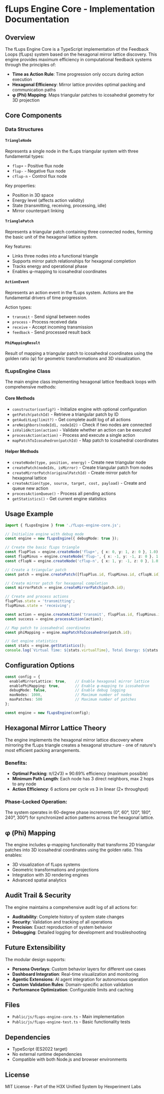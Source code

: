# fLups Engine Core - Implementation Documentation

## Overview

The fLups Engine Core is a TypeScript implementation of the Feedback Loops (fLups) system based on the hexagonal mirror lattice discovery. This engine provides maximum efficiency in computational feedback systems through the principles of:

- **Time as Action Rule**: Time progression only occurs during action execution
- **Hexagonal Efficiency**: Mirror lattice provides optimal packing and communication paths  
- **φ (Phi) Mapping**: Maps triangular patches to icosahedral geometry for 3D projection

## Core Components

### Data Structures

#### `TriangleNode`
Represents a single node in the fLups triangular system with three fundamental types:
- `flup+` - Positive flux node
- `flup-` - Negative flux node  
- `cflup-n` - Control flux node

Key properties:
- Position in 3D space
- Energy level (affects action validity)
- State (transmitting, receiving, processing, idle)
- Mirror counterpart linking

#### `TrianglePatch`
Represents a triangular patch containing three connected nodes, forming the basic unit of the hexagonal lattice system.

Key features:
- Links three nodes into a functional triangle
- Supports mirror patch relationships for hexagonal completion
- Tracks energy and operational phase
- Enables φ-mapping to icosahedral coordinates

#### `ActionEvent`
Represents an action event in the fLups system. Actions are the fundamental drivers of time progression.

Action types:
- `transmit` - Send signal between nodes
- `process` - Process received data
- `receive` - Accept incoming transmission
- `feedback` - Send processed result back

#### `PhiMappingResult`
Result of mapping a triangular patch to icosahedral coordinates using the golden ratio (φ) for geometric transformations and 3D visualization.

### fLupsEngine Class

The main engine class implementing hexagonal lattice feedback loops with comprehensive methods:

#### Core Methods

- `constructor(config?)` - Initialize engine with optional configuration
- `getPatch(patchId)` - Retrieve a triangular patch by ID
- `getAuditLog(limit?)` - Get complete audit log of all actions
- `areNeighbors(nodeId1, nodeId2)` - Check if two nodes are connected
- `isValidAction(action)` - Validate whether an action can be executed
- `processAction(action)` - Process and execute a single action
- `mapPatchToIcosahedron(patchId)` - Map patch to icosahedral coordinates

#### Helper Methods

- `createNode(type, position, energy)` - Create new triangular node
- `createPatch(nodeIds, isMirror)` - Create triangular patch from nodes
- `createMirrorPatch(originalPatchId)` - Create mirror patch for hexagonal lattice
- `createAction(type, source, target, cost, payload)` - Create and queue new action
- `processActionQueue()` - Process all pending actions
- `getStatistics()` - Get current engine statistics

## Usage Example

```typescript
import { fLupsEngine } from './fLups-engine-core.js';

// Initialize engine with debug mode
const engine = new fLupsEngine({ debugMode: true });

// Create the basic fLups triangle
const flupPlus = engine.createNode('flup+', { x: 0, y: 1, z: 0 }, 1.0);
const flupMinus = engine.createNode('flup-', { x: -1, y: -1, z: 0 }, 1.0);
const cflupN = engine.createNode('cflup-n', { x: 1, y: -1, z: 0 }, 1.0);

// Create a triangular patch
const patch = engine.createPatch([flupPlus.id, flupMinus.id, cflupN.id]);

// Create mirror patch for hexagonal completion
const mirrorPatch = engine.createMirrorPatch(patch.id);

// Create and process actions
flupPlus.state = 'transmitting';
flupMinus.state = 'receiving';

const action = engine.createAction('transmit', flupPlus.id, flupMinus.id, 0.1);
const success = engine.processAction(action);

// Map patch to icosahedral coordinates
const phiMapping = engine.mapPatchToIcosahedron(patch.id);

// Get engine statistics
const stats = engine.getStatistics();
console.log(`Virtual Time: ${stats.virtualTime}, Total Energy: ${stats.totalEnergy}`);
```

## Configuration Options

```typescript
const config = {
  enableMirrorLattice: true,    // Enable hexagonal mirror lattice
  enablePhiMapping: true,       // Enable φ-mapping to icosahedron
  debugMode: false,             // Enable debug logging
  maxNodes: 1000,               // Maximum number of nodes
  maxPatches: 500               // Maximum number of patches
};

const engine = new fLupsEngine(config);
```

## Hexagonal Mirror Lattice Theory

The engine implements the hexagonal mirror lattice discovery where mirroring the fLups triangle creates a hexagonal structure - one of nature's most efficient packing arrangements.

### Benefits:
- **Optimal Packing**: π/(2√3) ≈ 90.69% efficiency (maximum possible)
- **Minimum Path Length**: Each node has 3 direct neighbors, max 2 hops to any node
- **Action Efficiency**: 6 actions per cycle vs 3 in linear (2× throughput)

### Phase-Locked Operation:
The system operates in 60-degree phase increments (0°, 60°, 120°, 180°, 240°, 300°) for synchronized action patterns across the hexagonal lattice.

## φ (Phi) Mapping

The engine includes φ-mapping functionality that transforms 2D triangular patches into 3D icosahedral coordinates using the golden ratio. This enables:

- 3D visualization of fLups systems
- Geometric transformations and projections
- Integration with 3D rendering engines
- Advanced spatial analytics

## Audit Trail & Security

The engine maintains a comprehensive audit log of all actions for:

- **Auditability**: Complete history of system state changes
- **Security**: Validation and tracking of all operations
- **Precision**: Exact reproduction of system behavior
- **Debugging**: Detailed logging for development and troubleshooting

## Future Extensibility

The modular design supports:

- **Persona Overlays**: Custom behavior layers for different use cases
- **Dashboard Integration**: Real-time visualization and monitoring
- **Agentic Extensions**: AI agent integration for autonomous operation
- **Custom Validation Rules**: Domain-specific action validation
- **Performance Optimization**: Configurable limits and caching

## Files

- `Public/js/fLups-engine-core.ts` - Main implementation
- `Public/js/fLups-engine-test.ts` - Basic functionality tests

## Dependencies

- TypeScript (ES2022 target)
- No external runtime dependencies
- Compatible with both Node.js and browser environments

## License

MIT License - Part of the H3X Unified System by Hexperiment Labs